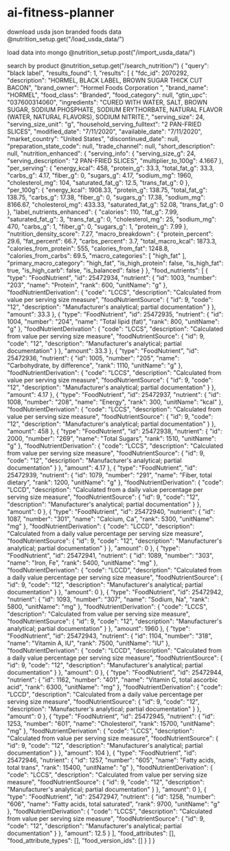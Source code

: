 # ai-fitness-planner

download usda json branded foods data 
@nutrition_setup.get("/load_usda_data/")

load data into mongo
@nutrition_setup.post("/import_usda_data/")

search by product 
@nutrition_setup.get("/search_nutrition/")
{
  "query": "black label",
  "results_found": 1,
  "results": [
    {
      "fdc_id": 2070292,
      "description": "HORMEL, BLACK LABEL, BROWN SUGAR THICK CUT BACON",
      "brand_owner": "Hormel Foods Corporation ",
      "brand_name": "HORMEL",
      "food_class": "Branded",
      "food_category": null,
      "gtin_upc": "037600314060",
      "ingredients": "CURED WITH WATER, SALT, BROWN SUGAR, SODIUM PHOSPHATE, SODIUM ERYTHORBATE, NATURAL FLAVOR (WATER, NATURAL FLAVORS), SODIUM NITRITE.",
      "serving_size": 24,
      "serving_size_unit": "g",
      "household_serving_fulltext": "2 PAN-FRIED SLICES",
      "modified_date": "7/11/2020",
      "available_date": "7/11/2020",
      "market_country": "United States",
      "discontinued_date": null,
      "preparation_state_code": null,
      "trade_channel": null,
      "short_description": null,
      "nutrition_enhanced": {
        "serving_info": {
          "serving_size_g": 24,
          "serving_description": "2 PAN-FRIED SLICES",
          "multiplier_to_100g": 4.1667
        },
        "per_serving": {
          "energy_kcal": 458,
          "protein_g": 33.3,
          "total_fat_g": 33.3,
          "carbs_g": 4.17,
          "fiber_g": 0,
          "sugars_g": 4.17,
          "sodium_mg": 1960,
          "cholesterol_mg": 104,
          "saturated_fat_g": 12.5,
          "trans_fat_g": 0
        },
        "per_100g": {
          "energy_kcal": 1908.33,
          "protein_g": 138.75,
          "total_fat_g": 138.75,
          "carbs_g": 17.38,
          "fiber_g": 0,
          "sugars_g": 17.38,
          "sodium_mg": 8166.67,
          "cholesterol_mg": 433.33,
          "saturated_fat_g": 52.08,
          "trans_fat_g": 0
        },
        "label_nutrients_enhanced": {
          "calories": 110,
          "fat_g": 7.99,
          "saturated_fat_g": 3,
          "trans_fat_g": 0,
          "cholesterol_mg": 25,
          "sodium_mg": 470,
          "carbs_g": 1,
          "fiber_g": 0,
          "sugars_g": 1,
          "protein_g": 7.99
        },
        "nutrition_density_score": 7.27,
        "macro_breakdown": {
          "protein_percent": 29.6,
          "fat_percent": 66.7,
          "carbs_percent": 3.7,
          "total_macro_kcal": 1873.3,
          "calories_from_protein": 555,
          "calories_from_fat": 1248.8,
          "calories_from_carbs": 69.5,
          "macro_categories": [
            "high_fat"
          ],
          "primary_macro_category": "high_fat",
          "is_high_protein": false,
          "is_high_fat": true,
          "is_high_carb": false,
          "is_balanced": false
        }
      },
      "food_nutrients": [
        {
          "type": "FoodNutrient",
          "id": 25472934,
          "nutrient": {
            "id": 1003,
            "number": "203",
            "name": "Protein",
            "rank": 600,
            "unitName": "g"
          },
          "foodNutrientDerivation": {
            "code": "LCCS",
            "description": "Calculated from value per serving size measure",
            "foodNutrientSource": {
              "id": 9,
              "code": "12",
              "description": "Manufacturer's analytical; partial documentation"
            }
          },
          "amount": 33.3
        },
        {
          "type": "FoodNutrient",
          "id": 25472935,
          "nutrient": {
            "id": 1004,
            "number": "204",
            "name": "Total lipid (fat)",
            "rank": 800,
            "unitName": "g"
          },
          "foodNutrientDerivation": {
            "code": "LCCS",
            "description": "Calculated from value per serving size measure",
            "foodNutrientSource": {
              "id": 9,
              "code": "12",
              "description": "Manufacturer's analytical; partial documentation"
            }
          },
          "amount": 33.3
        },
        {
          "type": "FoodNutrient",
          "id": 25472936,
          "nutrient": {
            "id": 1005,
            "number": "205",
            "name": "Carbohydrate, by difference",
            "rank": 1110,
            "unitName": "g"
          },
          "foodNutrientDerivation": {
            "code": "LCCS",
            "description": "Calculated from value per serving size measure",
            "foodNutrientSource": {
              "id": 9,
              "code": "12",
              "description": "Manufacturer's analytical; partial documentation"
            }
          },
          "amount": 4.17
        },
        {
          "type": "FoodNutrient",
          "id": 25472937,
          "nutrient": {
            "id": 1008,
            "number": "208",
            "name": "Energy",
            "rank": 300,
            "unitName": "kcal"
          },
          "foodNutrientDerivation": {
            "code": "LCCS",
            "description": "Calculated from value per serving size measure",
            "foodNutrientSource": {
              "id": 9,
              "code": "12",
              "description": "Manufacturer's analytical; partial documentation"
            }
          },
          "amount": 458
        },
        {
          "type": "FoodNutrient",
          "id": 25472938,
          "nutrient": {
            "id": 2000,
            "number": "269",
            "name": "Total Sugars",
            "rank": 1510,
            "unitName": "g"
          },
          "foodNutrientDerivation": {
            "code": "LCCS",
            "description": "Calculated from value per serving size measure",
            "foodNutrientSource": {
              "id": 9,
              "code": "12",
              "description": "Manufacturer's analytical; partial documentation"
            }
          },
          "amount": 4.17
        },
        {
          "type": "FoodNutrient",
          "id": 25472939,
          "nutrient": {
            "id": 1079,
            "number": "291",
            "name": "Fiber, total dietary",
            "rank": 1200,
            "unitName": "g"
          },
          "foodNutrientDerivation": {
            "code": "LCCD",
            "description": "Calculated from a daily value percentage per serving size measure",
            "foodNutrientSource": {
              "id": 9,
              "code": "12",
              "description": "Manufacturer's analytical; partial documentation"
            }
          },
          "amount": 0
        },
        {
          "type": "FoodNutrient",
          "id": 25472940,
          "nutrient": {
            "id": 1087,
            "number": "301",
            "name": "Calcium, Ca",
            "rank": 5300,
            "unitName": "mg"
          },
          "foodNutrientDerivation": {
            "code": "LCCD",
            "description": "Calculated from a daily value percentage per serving size measure",
            "foodNutrientSource": {
              "id": 9,
              "code": "12",
              "description": "Manufacturer's analytical; partial documentation"
            }
          },
          "amount": 0
        },
        {
          "type": "FoodNutrient",
          "id": 25472941,
          "nutrient": {
            "id": 1089,
            "number": "303",
            "name": "Iron, Fe",
            "rank": 5400,
            "unitName": "mg"
          },
          "foodNutrientDerivation": {
            "code": "LCCD",
            "description": "Calculated from a daily value percentage per serving size measure",
            "foodNutrientSource": {
              "id": 9,
              "code": "12",
              "description": "Manufacturer's analytical; partial documentation"
            }
          },
          "amount": 0
        },
        {
          "type": "FoodNutrient",
          "id": 25472942,
          "nutrient": {
            "id": 1093,
            "number": "307",
            "name": "Sodium, Na",
            "rank": 5800,
            "unitName": "mg"
          },
          "foodNutrientDerivation": {
            "code": "LCCS",
            "description": "Calculated from value per serving size measure",
            "foodNutrientSource": {
              "id": 9,
              "code": "12",
              "description": "Manufacturer's analytical; partial documentation"
            }
          },
          "amount": 1960
        },
        {
          "type": "FoodNutrient",
          "id": 25472943,
          "nutrient": {
            "id": 1104,
            "number": "318",
            "name": "Vitamin A, IU",
            "rank": 7500,
            "unitName": "IU"
          },
          "foodNutrientDerivation": {
            "code": "LCCD",
            "description": "Calculated from a daily value percentage per serving size measure",
            "foodNutrientSource": {
              "id": 9,
              "code": "12",
              "description": "Manufacturer's analytical; partial documentation"
            }
          },
          "amount": 0
        },
        {
          "type": "FoodNutrient",
          "id": 25472944,
          "nutrient": {
            "id": 1162,
            "number": "401",
            "name": "Vitamin C, total ascorbic acid",
            "rank": 6300,
            "unitName": "mg"
          },
          "foodNutrientDerivation": {
            "code": "LCCD",
            "description": "Calculated from a daily value percentage per serving size measure",
            "foodNutrientSource": {
              "id": 9,
              "code": "12",
              "description": "Manufacturer's analytical; partial documentation"
            }
          },
          "amount": 0
        },
        {
          "type": "FoodNutrient",
          "id": 25472945,
          "nutrient": {
            "id": 1253,
            "number": "601",
            "name": "Cholesterol",
            "rank": 15700,
            "unitName": "mg"
          },
          "foodNutrientDerivation": {
            "code": "LCCS",
            "description": "Calculated from value per serving size measure",
            "foodNutrientSource": {
              "id": 9,
              "code": "12",
              "description": "Manufacturer's analytical; partial documentation"
            }
          },
          "amount": 104
        },
        {
          "type": "FoodNutrient",
          "id": 25472946,
          "nutrient": {
            "id": 1257,
            "number": "605",
            "name": "Fatty acids, total trans",
            "rank": 15400,
            "unitName": "g"
          },
          "foodNutrientDerivation": {
            "code": "LCCS",
            "description": "Calculated from value per serving size measure",
            "foodNutrientSource": {
              "id": 9,
              "code": "12",
              "description": "Manufacturer's analytical; partial documentation"
            }
          },
          "amount": 0
        },
        {
          "type": "FoodNutrient",
          "id": 25472947,
          "nutrient": {
            "id": 1258,
            "number": "606",
            "name": "Fatty acids, total saturated",
            "rank": 9700,
            "unitName": "g"
          },
          "foodNutrientDerivation": {
            "code": "LCCS",
            "description": "Calculated from value per serving size measure",
            "foodNutrientSource": {
              "id": 9,
              "code": "12",
              "description": "Manufacturer's analytical; partial documentation"
            }
          },
          "amount": 12.5
        }
      ],
      "food_attributes": [],
      "food_attribute_types": [],
      "food_version_ids": []
    }
  ]
}